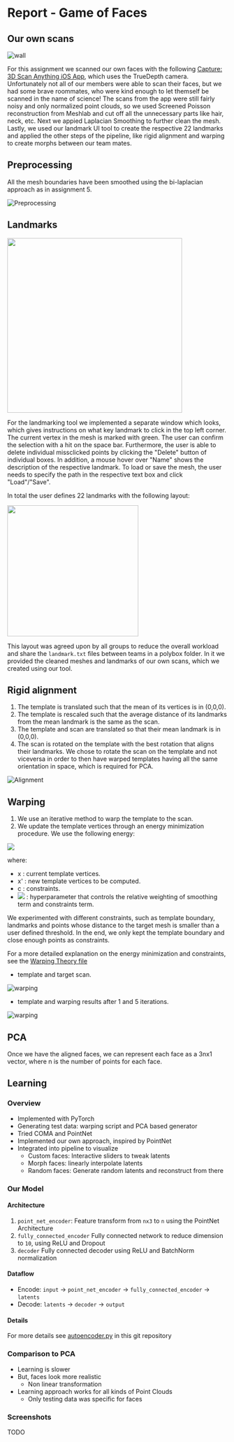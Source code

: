 # Report - Game of Faces

## Our own scans

![wall](screenshots/got.png)

For this assignment we scanned our own faces with the following [Capture: 3D Scan Anything iOS App](https://apps.apple.com/de/app/capture-3d-scan-anything/id1444183458?l=en), which uses the TrueDepth camera. Unfortunately not all of our members were able to scan their faces, but we had some brave roommates, who were kind enough to let themself be scanned in the name of science! The scans from the app were still fairly noisy and only normalized point clouds, so we used Screened Poisson reconstruction from Meshlab and cut off all the unnecessary parts like hair, neck, etc. Next we appied Laplacian Smoothing to further clean the mesh. Lastly, we used our landmark UI tool to create the respective 22 landmarks and applied the other steps of the pipeline, like rigid alignment and warping to create morphs between our team mates. 

## Preprocessing

All the mesh boundaries have been smoothed using the bi-laplacian approach as in assignment 5.

![Preprocessing](screenshots/smooth.png)

## Landmarks

<img src="screenshots/landmarks.png" height="400">

For the landmarking tool we implemented a separate window which looks, which gives instructions on what key landmark to click in the top left corner. The current vertex in the mesh is marked with green. The user can confirm the selection with a hit on the space bar. Furthermore, the user is able to delete individual missclicked points by clicking the "Delete" button of individual boxes. In addition, a mouse hover over "Name" shows the description of the respective landmark. To load or save the mesh, the user needs to specify the path in the respective text box and click "Load"/"Save".

In total the user defines 22 landmarks with the following layout:

<img src="screenshots/landmarks_template.png" height="300">

This layout was agreed upon by all groups to reduce the overall workload and share the `landmark.txt` files between teams in a polybox folder. In it we provided the cleaned meshes and landmarks of our own scans, which we created using our tool. 

## Rigid alignment

1) The template is translated such that the mean of its vertices is in (0,0,0).
2) The template is rescaled such that the average distance of its landmarks from the mean landmark is the same as the scan.
3) The template and scan are translated so that their mean landmark is in (0,0,0).
4) The scan is rotated on the template with the best rotation that aligns their landmarks. We chose to rotate the scan on the template and not viceversa in order to then have warped templates having all the same orientation in space, which is required for PCA.

![Alignment](screenshots/alignment.png)

## Warping

1) We use an iterative method to warp the template to the scan.
2) We update the template vertices through an energy minimization procedure. We use the following energy:

<img src="https://latex.codecogs.com/svg.latex?E_{warp}=||Lx'-Lx||^2+\lambda||\operatorname{Id}_{constr}x'-c||^2" />

where:
* x : current template vertices.
* x' : new template vertices to be computed.
* c : constraints.
* <img src="https://latex.codecogs.com/svg.latex?\lambda" /> : hyperparameter that controls the relative weighting of smoothing term and constraints term.

We experimented with different constraints, such as template boundary, landmarks and points whose distance to the target mesh is smaller than a user defined threshold. In the end, we only kept the template boundary and close enough points as constraints.

For a more detailed explanation on the energy minimization and constraints, see the [Warping Theory file](Warping_Theory.pdf)

* template and target scan.

![warping](screenshots/warp1.png)

* template and warping results after 1 and 5 iterations.

![warping](screenshots/warp2.png)

## PCA

Once we have the aligned faces, we can represent each face as a 3nx1 vector, where n is the number of points for each face.


## Learning

### Overview
- Implemented with PyTorch
- Generating test data: warping script and PCA based generator 
- Tried COMA and PointNet
- Implemented our own approach, inspired by PointNet
- Integrated into pipeline to visualize
  - Custom faces: Interactive sliders to tweak latents
  - Morph faces: linearly interpolate latents
  - Random faces: Generate random latents and reconstruct from there

### Our Model

#### Architecture

1. `point_net_encoder`: Feature transform from `nx3` to `n` using the PointNet Architecture
2. `fully_connected_encoder` Fully connected network to reduce dimension to `10`, using ReLU and Dropout
3. `decoder` Fully connected decoder using ReLU and BatchNorm normalization

#### Dataflow
- Encode: `input` -> `point_net_encoder` -> `fully_connected_encoder` -> `latents`
- Decode: `latents` -> `decoder` -> `output` 

#### Details
For more details see [autoencoder.py](./learning/model/autoencoder.py) in this git repository

### Comparison to PCA

- Learning is slower
- But, faces look more realistic
  - Non linear transformation
- Learning approach works for all kinds of Point Clouds
  - Only testing data was specific for faces

### Screenshots

TODO

